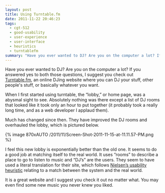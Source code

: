 ```yaml
---
layout: post
title: Using Turntable.fm
date: 2011-11-22 20:46:23
tags:
  - cgt-512
  - good-usability
  - user-experience
  - user-interface
  - heuristics
  - turntablefm
summary: "Have you ever wanted to DJ? Are you on the computer a lot? If you answered yes to both those questions, I suggest you check out Turntable.fm, an online DJing website where you can DJ your stuff, other people's stuff, or basically whatever you want."
---
```


Have you ever wanted to DJ? Are you on the computer a lot? If you answered yes to both those questions, I suggest you check out [Turntable.fm][1], an online DJing website where you can DJ your stuff, other people's stuff, or basically whatever you want.

When I first started using turntable, the “lobby,” or home page, was a abysmal sight to see. Absolutely nothing was there except a list of DJ rooms that looked like it took only an hour to put together (it probably took a really long time, and as a web developer I applaud them).

Much has changed since then. They have improved the DJ rooms and overhauled the lobby, which is pictured below.

{% image 870xAUTO /2011/11/Screen-Shot-2011-11-15-at-11.11.57-PM.png %}

I feel this new lobby is exponentially better than the old one. It seems to do a good job at matching itself to the real world. It uses “rooms” to describe a place to go to listen to music and “DJ’s” are the users. They seem to have used a literal translation for their site, which follows [Nielsen’s usability heuristic][3] relating to a match between the system and the real world.

It is a great website and I suggest you check it out no matter what. You may even find some new music you never knew you liked.

   [1]: http://www.turntable.fm/
   [3]: http://www.useit.com/papers/heuristic/heuristic_list.html
